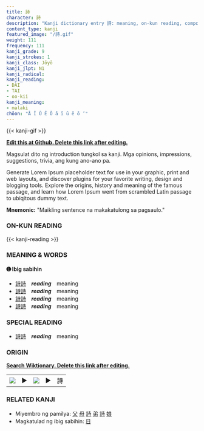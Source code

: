 ```yaml
---
title: 詩
character: 詩
description: "Kanji dictionary entry 詩: meaning, on-kun reading, compounds, origin, related kanji"
content_type: kanji
featured_image: "/詩.gif"
weight: 111
frequency: 111
kanji_grade: 9
kanji_strokes: 1
kanji_class: Jōyō
kanji_jlpt: N1
kanji_radical: 
kanji_reading: 
- DAI
- TAI
- oo-kii
kanji_meaning:
- malaki
chōon: "Ā Ī Ū Ē Ō ā ī ū ē ō ’"
---
```

[//]: # (Don't edit the line below. Kanji animated GIF code is automatically generated.)
{{< kanji-gif >}}

[//]: # (Edit below this line.)

**[Edit this at Github. Delete this link after editing.](https://github.com/tim0g/tim/tree/main/content/kanji/詩/index.md)**

Magsulat dito ng introduction tungkol sa kanji. Mga opinions, impressions, suggestions, trivia, ang kung ano-ano pa.

Generate Lorem Ipsum placeholder text for use in your graphic, print and web layouts, and discover plugins for your favorite writing, design and blogging tools. Explore the origins, history and meaning of the famous passage, and learn how Lorem Ipsum went from scrambled Latin passage to ubiqitous dummy text.
 
**Mnemonic:** "Maikling sentence na makakatulong sa pagsaulo."

### ON-KUN READING

[//]: # (Don't edit the line below. ON-KUN READING code is automatically generated.)
{{< kanji-reading >}}

### MEANING & WORDS

#### ➊ **Ibig sabihin**
  - [詩](../詩)[詩](../詩)　***reading***　meaning
  - [詩](../詩)[詩](../詩)　***reading***　meaning
  - [詩](../詩)[詩](../詩)　***reading***　meaning
  - [詩](../詩)[詩](../詩)　***reading***　meaning

### SPECIAL READING
  - [詩](../詩)[詩](../詩)　***reading***　meaning

### ORIGIN

**[Search Wiktionary. Delete this link after editing.](https://wiktionary.org/wiki/詩)**
<table class="kanji-table"><tr><td>
<img src="60px-詩-bronze.svg.png">
</td><td>▶</td><td>
<img src="60px-詩-oracle.svg.png">
</td><td>▶</td>
<td class="kanji-origin">詩</td>
</tr></table>

### RELATED KANJI
- Miyembro ng pamilya: [父](../父) [母](../母) [詩](../詩) [弟](../弟) [詩](../詩) [娘](../娘)
- Magkatulad ng ibig sabihin: [日](../日)
